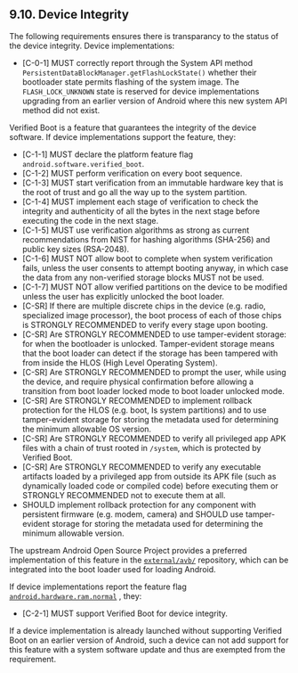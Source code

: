 ## 9.10\. Device Integrity

The following requirements ensures there is transparancy to the status of the
device integrity. Device implementations:

*    [C-0-1] MUST correctly report through the System API method
`PersistentDataBlockManager.getFlashLockState()` whether their bootloader
state permits flashing of the system image. The `FLASH_LOCK_UNKNOWN` state is
reserved for device implementations upgrading from an earlier version of Android
where this new system API method did not exist.

Verified Boot is a feature that guarantees the integrity of the device
software. If device implementations support the feature, they:

*    [C-1-1] MUST declare the platform feature flag
`android.software.verified_boot`.
*    [C-1-2] MUST perform verification on every boot sequence.
*    [C-1-3] MUST start verification from an immutable hardware key that is the
root of trust and go all the way up to the system partition.
*    [C-1-4] MUST implement each stage of verification to check the integrity
and authenticity of all the bytes in the next stage before executing the code in
the next stage.
*    [C-1-5] MUST use verification algorithms as strong as current
recommendations from NIST for hashing algorithms (SHA-256) and public key
sizes (RSA-2048).
*    [C-1-6] MUST NOT allow boot to complete when system verification fails,
unless the user consents to attempt booting anyway, in which case the data from
any non-verified storage blocks MUST not be used.
*    [C-1-7] MUST NOT allow verified partitions on the device to be modified
unless the user has explicitly unlocked the boot loader.
*    [C-SR] If there are multiple discrete chips in the device (e.g. radio,
specialized image processor), the boot process of each of those chips is
STRONGLY RECOMMENDED to verify every stage upon booting.
*    [C-SR] Are STRONGLY RECOMMENDED to use tamper-evident storage: for when the
bootloader is unlocked. Tamper-evident storage means that the boot loader can
detect if the storage has been tampered with from inside the
HLOS (High Level Operating System).
*    [C-SR] Are STRONGLY RECOMMENDED to prompt the user, while using the device, and
require physical confirmation before allowing a transition from boot loader
locked mode to boot loader unlocked mode.
*    [C-SR] Are STRONGLY RECOMMENDED to implement rollback protection for the HLOS
(e.g. boot, Is system partitions) and to use tamper-evident storage for storing the
metadata used for determining the minimum allowable OS version.
*    [C-SR] Are STRONGLY RECOMMENDED to verify all privileged app APK files with
a chain of trust rooted in `/system`, which is protected by Verified Boot.
*    [C-SR] Are STRONGLY RECOMMENDED to verify any executable artifacts loaded by
a privileged app from outside its APK file (such as dynamically loaded code or
compiled code) before executing them or STRONGLY RECOMMENDED not to execute them
at all.
*    SHOULD implement rollback protection for any component with persistent
firmware (e.g. modem, camera) and SHOULD use tamper-evident storage for
storing the metadata used for determining the minimum allowable version.

The upstream Android Open Source Project provides a preferred implementation of
this feature in the [`external/avb/`](http://android.googlesource.com/platform/external/avb/)
repository, which can be integrated into the boot loader used for loading
Android.

If device implementations report the feature flag [`android.hardware.ram.normal`](
https://developer.android.com/reference/android/content/pm/PackageManager.html#FEATURE_RAM_NORMAL)
, they:

*    [C-2-1] MUST support Verified Boot for device integrity.

If a device implementation is already launched without supporting Verified Boot
on an earlier version of Android, such a device can not add support for this
feature with a system software update and thus are exempted from the
requirement.
